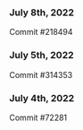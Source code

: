 ### July 8th, 2022

Commit #218494

### July 5th, 2022

Commit #314353


### July 4th, 2022

Commit #72281
